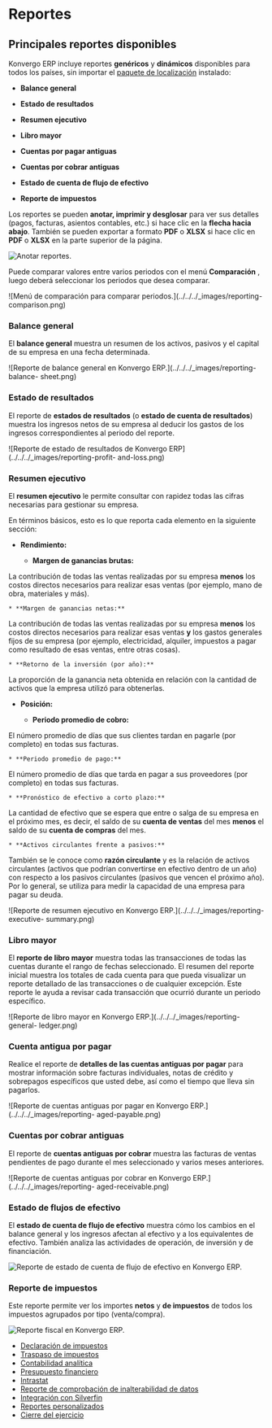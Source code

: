 # Reportes

## Principales reportes disponibles

Konvergo ERP incluye reportes **genéricos** y **dinámicos** disponibles para todos los
países, sin importar el [paquete de
localización](../fiscal_localizations) instalado:

  * **Balance general**

  * **Estado de resultados**

  * **Resumen ejecutivo**

  * **Libro mayor**

  * **Cuentas por pagar antiguas**

  * **Cuentas por cobrar antiguas**

  * **Estado de cuenta de flujo de efectivo**

  * **Reporte de impuestos**

Los reportes se pueden **anotar, imprimir y desglosar** para ver sus detalles
(pagos, facturas, asientos contables, etc.) si hace clic en la **flecha hacia
abajo**. También se pueden exportar a formato **PDF** o **XLSX** si hace clic
en **PDF** o **XLSX** en la parte superior de la página.

![Anotar reportes.](../../../_images/reporting-annotate.png)

Puede comparar valores entre varios periodos con el menú **Comparación** ,
luego deberá seleccionar los periodos que desea comparar.

![Menú de comparación para comparar periodos.](../../../_images/reporting-
comparison.png)

### Balance general

El **balance general** muestra un resumen de los activos, pasivos y el capital
de su empresa en una fecha determinada.

![Reporte de balance general en Konvergo ERP.](../../../_images/reporting-balance-
sheet.png)

### Estado de resultados

El reporte de **estados de resultados** (o **estado de cuenta de resultados**)
muestra los ingresos netos de su empresa al deducir los gastos de los ingresos
correspondientes al periodo del reporte.

![Reporte de estado de resultados de Konvergo ERP](../../../_images/reporting-profit-
and-loss.png)

### Resumen ejecutivo

El **resumen ejecutivo** le permite consultar con rapidez todas las cifras
necesarias para gestionar su empresa.

En términos básicos, esto es lo que reporta cada elemento en la siguiente
sección:

  * **Rendimiento:**
    
    * **Margen de ganancias brutas:**
    

La contribución de todas las ventas realizadas por su empresa **menos** los
costos directos necesarios para realizar esas ventas (por ejemplo, mano de
obra, materiales y más).

    * **Margen de ganancias netas:**
    

La contribución de todas las ventas realizadas por su empresa **menos** los
costos directos necesarios para realizar esas ventas **y** los gastos
generales fijos de su empresa (por ejemplo, electricidad, alquiler, impuestos
a pagar como resultado de esas ventas, entre otras cosas).

    * **Retorno de la inversión (por año):**
    

La proporción de la ganancia neta obtenida en relación con la cantidad de
activos que la empresa utilizó para obtenerlas.

  * **Posición:**
    
    * **Periodo promedio de cobro:**
    

El número promedio de días que sus clientes tardan en pagarle (por completo)
en todas sus facturas.

    * **Periodo promedio de pago:**
    

El número promedio de días que tarda en pagar a sus proveedores (por completo)
en todas sus facturas.

    * **Pronóstico de efectivo a corto plazo:**
    

La cantidad de efectivo que se espera que entre o salga de su empresa en el
próximo mes, es decir, el saldo de su **cuenta de ventas** del mes **menos**
el saldo de su **cuenta de compras** del mes.

    * **Activos circulantes frente a pasivos:**
    

También se le conoce como **razón circulante** y es la relación de activos
circulantes (activos que podrían convertirse en efectivo dentro de un año) con
respecto a los pasivos circulantes (pasivos que vencen el próximo año). Por lo
general, se utiliza para medir la capacidad de una empresa para pagar su
deuda.

![Reporte de resumen ejecutivo en Konvergo ERP.](../../../_images/reporting-executive-
summary.png)

### Libro mayor

El **reporte de libro mayor** muestra todas las transacciones de todas las
cuentas durante el rango de fechas seleccionado. El resumen del reporte
inicial muestra los totales de cada cuenta para que pueda visualizar un
reporte detallado de las transacciones o de cualquier excepción. Este reporte
le ayuda a revisar cada transacción que ocurrió durante un periodo específico.

![Reporte de libro mayor en Konvergo ERP.](../../../_images/reporting-general-
ledger.png)

### Cuenta antigua por pagar

Realice el reporte de **detalles de las cuentas antiguas por pagar** para
mostrar información sobre facturas individuales, notas de crédito y sobrepagos
específicos que usted debe, así como el tiempo que lleva sin pagarlos.

![Reporte de cuentas antiguas por pagar en Konvergo ERP.](../../../_images/reporting-
aged-payable.png)

### Cuentas por cobrar antiguas

El reporte de **cuentas antiguas por cobrar** muestra las facturas de ventas
pendientes de pago durante el mes seleccionado y varios meses anteriores.

![Reporte de cuentas antiguas por cobrar en Konvergo ERP.](../../../_images/reporting-
aged-receivable.png)

### Estado de flujos de efectivo

El **estado de cuenta de flujo de efectivo** muestra cómo los cambios en el
balance general y los ingresos afectan al efectivo y a los equivalentes de
efectivo. También analiza las actividades de operación, de inversión y de
financiación.

![Reporte de estado de cuenta de flujo de efectivo en
Konvergo ERP.](../../../_images/reporting-cash-flow-statement.png)

### Reporte de impuestos

Este reporte permite ver los importes **netos** y **de impuestos** de todos
los impuestos agrupados por tipo (venta/compra).

![Reporte fiscal en Konvergo ERP.](../../../_images/reporting-tax-report.png)

  * [Declaración de impuestos](reporting/tax_returns)
  * [Traspaso de impuestos](reporting/tax_carryover)
  * [Contabilidad analítica](reporting/analytic_accounting)
  * [Presupuesto financiero](reporting/budget)
  * [Intrastat](reporting/intrastat)
  * [Reporte de comprobación de inalterabilidad de datos](reporting/data_inalterability)
  * [Integración con Silverfin](reporting/silverfin)
  * [Reportes personalizados](reporting/customize)
  * [Cierre del ejercicio](reporting/year_end)


